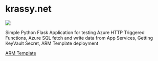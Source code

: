 # krassy.net

<a href="https://portal.azure.com/#create/Microsoft.Template/uri/https%3A%2F%2Fraw.githubusercontent.com%2Fkrassykirov%2FDeployFlaskAppAzureARM%2Fmaster%2FWebSite.json" target="_blank">
    <img src="https://azuredeploy.net/deploybutton.png"/>
</a>
<p>Simple Python Flask Application for testing Azure HTTP Triggered Functions, Azure SQL fetch and write data from App Services, Getting KeyVault Secret, ARM Template deployment </p>

 <a href= "https://github.com/krassykirov/DeployFlaskAppAzureARM.git"> ARM Template </a>

